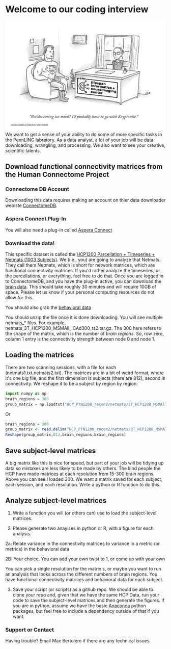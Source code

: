 # Welcome to our coding interview
![Cartoon](./superman-sits-at-a-job-interview-jason-adam-katzenstein-01.png)
We want to get a sense of your ability to do some of more specific tasks in the PennLINC labratory. As a data analyst, a lot of your job will be data downloading, wrangling, and processing. We also want to see your creative, scientific talents. 

## Download functional connectivity matrices from the Human Connectome Project
### Connectome DB Account
Downloading this data requires making an account on thier data downloader webiste [ConnectomeDB](https://db.humanconnectome.org/app/template/Login.vm).
### Aspera Connect Plug-In
You will also need a plug-in called [Aspera Connect](https://downloads.asperasoft.com/connect2/)
### Download the data! 
This specific dataset is called the [HCP1200 Parcellation + Timeseries + Netmats (1003 Subjects)](https://www.humanconnectome.org/storage/app/media/documentation/s1200/HCP1200-DenseConnectome+PTN+Appendix-July2017.pdf). We (i.e., you) are going to analyze that Netmats. They call them Netmats, which is short for network matrices, which are functional connectivity matrices. If you'd rather analyze the timeseries, or the parcellations, or everything, feel free to do that. Once you are logged in to ConnectomeDB, and you have the plug-in active, you can download the [brain data](https://db.humanconnectome.org/app/action/ChooseDownloadResources?project=HCP_Resources&resource=GroupAvg&filePath=HCP1200_Parcellation_Timeseries_Netmats_recon2.zip). This should take roughly 30 minutes and will require 10GB of space. Please let us know if your personal computing resources do not allow for this.

You should also grab the [behavioral data](https://db.humanconnectome.org/REST/search/dict/Subject%20Information/results?format=csv&removeDelimitersFromFieldValues=true&restricted=0&project=HCP_1200)

You should unzip the file once it is done downloading. You will see multiple netmats_* files. For example, netmats_3T_HCP1200_MSMAll_ICAd300_ts2.tar.gz. The 300 here refers to the shape of the matrix, which is the number of *brain regions*. So, row zero, column 1 entry is the connectivity strength between node 0 and node 1. 

## Loading the matrices 

There are two scanning sessions, with a file for each (netmats1.txt,netmats2.txt). The matrices are in a bit of weird format, where it's one big file, and the first dimension is subjects (there are 812), second is connectivity. We reshape it to be a subject by region by region:

```python
import numpy as np
brain_regions = 300
group_matrix = np.loadtxt("HCP_PTN1200_recon2/netmats/3T_HCP1200_MSMAll_d%s_ts2/netmats1.txt"%(brain_regions)).reshape(812,brain_regions,brain_regions)
```
Or

```R 
brain_regions = 300
group_matrix <- read.delim("HCP_PTN1200_recon2/netmats/3T_HCP1200_MSMAll_d{brain_regions}_ts2/netmats1.txt")
Reshape(group_matrix,812,brain_regions,brain_regions)
```

## Save subject-level matrices

A big matrix like this is nice for speed, but part of your job will be tidying up data so mistakes are less likely to be made by others. The kind people the HCP have made matrices at each resolution from 15-300 brain regions. Above you can see I loaded 300. We want a matrix saved for each subject, each session, and each resolution. Write a python or R function to do this.

## Analyze subject-level matrices

1. Write a function you will (or others can) use to load the subject-level matrices.

2. Please generate two anaylses in python or R, with a figure for each analysis.

  2a: Relate variance in the connectivity matrices to variance in a metric (or metrics) in the behavioral data
  
  2B: Your choice. You can add your own twist to 1, or come up with your own
  
  You can pick a single resulution for the matrix s, or maybe you want to run an analysis that looks across the different numbers of brain regions. You have functional connectivity matrices and behavioral data for each subject. 
  
3. Save your script (or scripts) as a github repo. We should be able to clone your repo and, given that we have the same HCP Data, run your code to save the subject-level matrices and then generate the figures. If you are in python, assume we have the basic [Anaconda](https://www.anaconda.com/products/individual) python packages, but feel free to include a dependency outside of that if you want.

### Support or Contact
Having trouble? Email Max Bertolero if there are any technical issues.
